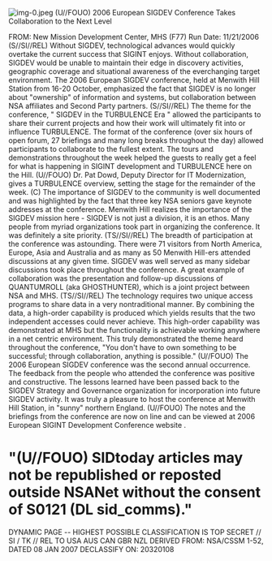 ![img-0.jpeg](img-0.jpeg)
(U//FOUO) 2006 European SIGDEV Conference Takes Collaboration to the Next Level

FROM:
New Mission Development Center, MHS (F77)
Run Date: 11/21/2006
(S//SI//REL) Without SIGDEV, technological advances would quickly overtake the current success that SIGINT enjoys. Without collaboration, SIGDEV would be unable to maintain their edge in discovery activities, geographic coverage and situational awareness of the everchanging target environment. The 2006 European SIGDEV conference, held at Menwith Hill Station from 16-20 October, emphasized the fact that SIGDEV is no longer about "ownership" of information and systems, but collaboration between NSA affiliates and Second Party partners.
(S//SI//REL) The theme for the conference, " SIGDEV in the TURBULENCE Era " allowed the participants to share their current projects and how their work will ultimately fit into or influence TURBULENCE. The format of the conference (over six hours of open forum, 27 briefings and many long breaks throughout the day) allowed participants to collaborate to the fullest extent. The tours and demonstrations throughout the week helped the guests to really get a feel for what is happening in SIGINT development and TURBULENCE here on the Hill.
(U//FOUO) Dr. Pat Dowd, Deputy Director for IT Modernization, gives a TURBULENCE overview, setting the stage for the remainder of the week.
(C) The importance of SIGDEV to the community is well documented and was highlighted by the fact that three key NSA seniors gave keynote addresses at the conference. Menwith Hill realizes the importance of the SIGDEV mission here - SIGDEV is not just a division, it is an ethos. Many people from myriad organizations took part in organizing the conference. It was definitely a site priority.
(TS//SI//REL) The breadth of participation at the conference was astounding. There were 71 visitors from North America, Europe, Asia and Australia and as many as 50 Menwith Hill-ers attended discussions at any given time. SIGDEV was well served as many sidebar discussions took place throughout the conference. A great example of collaboration was the presentation and follow-up discussions of QUANTUMROLL (aka GHOSTHUNTER), which is a joint project between NSA and MHS.
(TS//SI//REL) The technology requires two unique access programs to share data in a very nontraditional manner. By combining the data, a high-order capability is produced which yields results that the two independent accesses could never achieve. This high-order capability was demonstrated at MHS but the functionality is achievable working anywhere in a net centric environment. This truly demonstrated the theme heard throughout the conference, "You don't have to own something to be successful; through collaboration, anything is possible."
(U//FOUO) The 2006 European SIGDEV conference was the second annual occurrence. The feedback from the people who attended the conference was positive and constructive. The lessons learned have been passed back to the SIGDEV Strategy and Governance organization for incorporation into future SIGDEV activity. It was truly a pleasure to host the conference at Menwith Hill Station, in "sunny" northern England.
(U//FOUO) The notes and the briefings from the conference are now on line and can be viewed at 2006 European SIGINT Development Conference website .

# "(U//FOUO) SIDtoday articles may not be republished or reposted outside NSANet without the consent of S0121 (DL sid_comms)."
DYNAMIC PAGE -- HIGHEST POSSIBLE CLASSIFICATION IS TOP SECRET // SI / TK // REL TO USA AUS CAN GBR NZL
DERIVED FROM: NSA/CSSM 1-52, DATED 08 JAN 2007 DECLASSIFY ON: 20320108
